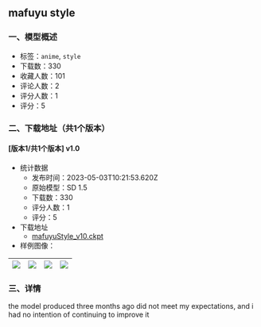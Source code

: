 ## mafuyu style
### 一、模型概述

- 标签：`anime`, `style`
- 下载数：330
- 收藏人数：101
- 评论人数：2
- 评分人数：1
- 评分：5

### 二、下载地址（共1个版本）

#### [版本1/共1个版本] v1.0

- 统计数据
  - 发布时间：2023-05-03T10:21:53.620Z
  - 原始模型：SD 1.5
  - 下载数：330
  - 评分人数：1
  - 评分：5
- 下载地址
  - [mafuyuStyle_v10.ckpt](https://civitai.com/api/download/models/61259)
- 样例图像：

| <img src="https://image.civitai.com/xG1nkqKTMzGDvpLrqFT7WA/802eeb93-a7c6-4d89-9ad6-ea3b48f9a332/width=450/672030.jpeg" /> | <img src="https://image.civitai.com/xG1nkqKTMzGDvpLrqFT7WA/697823ce-6be8-457c-aafb-c262dc5485a2/width=450/672031.jpeg" /> | <img src="https://image.civitai.com/xG1nkqKTMzGDvpLrqFT7WA/9dbadc5f-11b5-4a62-b775-324ec64af4d8/width=450/672032.jpeg" /> | <img src="https://image.civitai.com/xG1nkqKTMzGDvpLrqFT7WA/8355b413-c3c9-4c15-865b-9cf65af3f594/width=450/672033.jpeg" /> |
| ---- | ---- | ---- | ---- |


### 三、详情
<p>the model produced three months ago did not meet my expectations, and i had no intention of continuing to improve it</p>